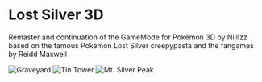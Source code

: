 # Lost Silver 3D
Remaster and continuation of the GameMode for Pokémon 3D by Nilllzz based on the famous Pokémon Lost Silver creepypasta and the fangames by Reidd Maxwell

![Graveyard](https://user-images.githubusercontent.com/31563291/183700217-0260080e-a421-402b-bf0e-63f3d84551b1.png)
![Tin Tower](https://user-images.githubusercontent.com/31563291/183700376-298721d4-25fe-463e-8f77-76a53c1351a8.png)
![Mt. Silver Peak](https://user-images.githubusercontent.com/31563291/183700488-f5093bcd-fe04-479d-add8-b4857efcbd0f.png)

